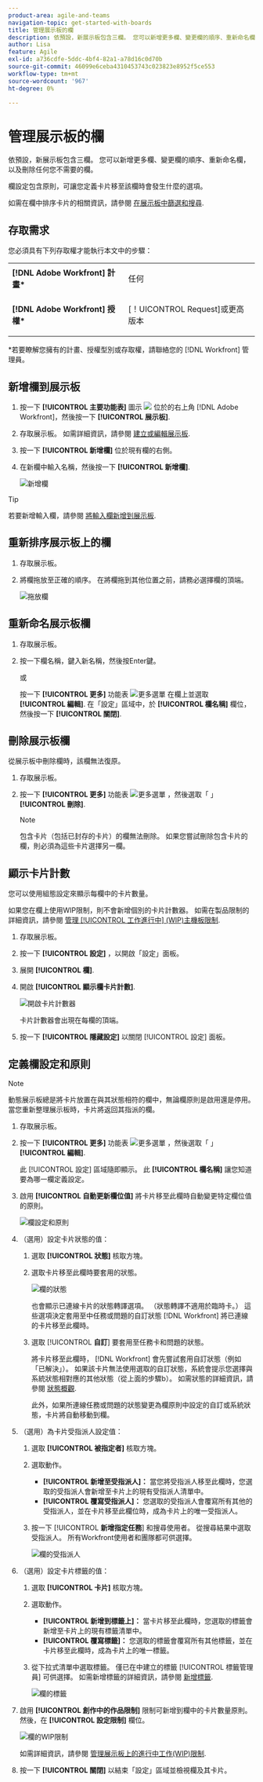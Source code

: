 ```yaml
---
product-area: agile-and-teams
navigation-topic: get-started-with-boards
title: 管理展示板的欄
description: 依預設，新展示板包含三欄。 您可以新增更多欄、變更欄的順序、重新命名欄，以及刪除任何您不需要的欄。
author: Lisa
feature: Agile
exl-id: a736cdfe-5ddc-4bf4-82a1-a78d16c0d70b
source-git-commit: 46099e6ceba4310453743c023823e8952f5ce553
workflow-type: tm+mt
source-wordcount: '967'
ht-degree: 0%

---
```


# 管理展示板的欄

依預設，新展示板包含三欄。 您可以新增更多欄、變更欄的順序、重新命名欄，以及刪除任何您不需要的欄。

欄設定包含原則，可讓您定義卡片移至該欄時會發生什麼的選項。

如需在欄中排序卡片的相關資訊，請參閱 [在展示板中篩選和搜尋](/help/quicksilver/agile/get-started-with-boards/filter-search-in-board.md).

## 存取需求

您必須具有下列存取權才能執行本文中的步驟：

<table style="table-layout:auto"> 
 <col> 
 </col> 
 <col> 
 </col> 
 <tbody> 
  <tr> 
   <td role="rowheader"><strong>[!DNL Adobe Workfront] 計畫*</strong></td> 
   <td> <p>任何</p> </td> 
  </tr> 
  <tr> 
   <td role="rowheader"><strong>[!DNL Adobe Workfront] 授權*</strong></td> 
   <td> <p>[！UICONTROL Request]或更高版本</p> </td> 
  </tr> 
 </tbody> 
</table>

&#42;若要瞭解您擁有的計畫、授權型別或存取權，請聯絡您的 [!DNL Workfront] 管理員。

## 新增欄到展示板

1. 按一下 **[!UICONTROL 主要功能表]** 圖示 ![](assets/main-menu-icon.png) 位於的右上角 [!DNL Adobe Workfront]，然後按一下 **[!UICONTROL 展示板]**.
1. 存取展示板。 如需詳細資訊，請參閱 [建立或編輯展示板](../../agile/get-started-with-boards/create-edit-board.md).
1. 按一下 **[!UICONTROL 新增欄]** 位於現有欄的右側。
1. 在新欄中輸入名稱，然後按一下 **[!UICONTROL 新增欄]**.

   ![新增欄](assets/boards-add-column.png)

>[!TIP]
>
>若要新增輸入欄，請參閱 [將輸入欄新增到展示板](/help/quicksilver/agile/use-boards-agile-planning-tools/add-intake-column-to-board.md).

## 重新排序展示板上的欄

1. 存取展示板。
1. 將欄拖放至正確的順序。 在將欄拖到其他位置之前，請務必選擇欄的頂端。

   ![拖放欄](assets/boards-dragdropcolumn.png)

## 重新命名展示板欄

1. 存取展示板。
1. 按一下欄名稱，鍵入新名稱，然後按Enter鍵。

   或

   按一下 **[!UICONTROL 更多]** 功能表 ![更多選單](assets/more-icon-spectrum.png) 在欄上並選取 **[!UICONTROL 編輯]**. 在「設定」區域中，於 **[!UICONTROL 欄名稱]** 欄位，然後按一下 **[!UICONTROL 關閉]**.

## 刪除展示板欄

從展示板中刪除欄時，該欄無法復原。

1. 存取展示板。
1. 按一下 **[!UICONTROL 更多]** 功能表 ![更多選單](assets/more-icon-spectrum.png) ，然後選取「 」 **[!UICONTROL 刪除]**.

   >[!NOTE]
   >
   >包含卡片（包括已封存的卡片）的欄無法刪除。 如果您嘗試刪除包含卡片的欄，則必須為這些卡片選擇另一欄。

## 顯示卡片計數

您可以使用組態設定來顯示每欄中的卡片數量。

如果您在欄上使用WIP限制，則不會新增個別的卡片計數器。 如需在製品限制的詳細資訊，請參閱 [管理 [!UICONTROL 工作進行中] (WIP)主機板限制](/help/quicksilver/agile/use-boards-agile-planning-tools/manage-wip-limit-on-board.md).

1. 存取展示板。
1. 按一下 **[!UICONTROL 設定]** ，以開啟「設定」面板。
1. 展開 **[!UICONTROL 欄]**.
1. 開啟 **[!UICONTROL 顯示欄卡片計數]**.

   ![開啟卡片計數器](assets/display-card-count.png)

   卡片計數器會出現在每欄的頂端。

1. 按一下 **[!UICONTROL 隱藏設定]** 以關閉 [!UICONTROL 設定] 面板。

## 定義欄設定和原則

>[!NOTE]
>
>動態展示板總是將卡片放置在與其狀態相符的欄中，無論欄原則是啟用還是停用。 當您重新整理展示板時，卡片將返回其指派的欄。

1. 存取展示板。
1. 按一下 **[!UICONTROL 更多]** 功能表 ![更多選單](assets/more-icon-spectrum.png) ，然後選取「 」 **[!UICONTROL 編輯]**.

   此 [!UICONTROL 設定] 區域隨即顯示。 此 **[!UICONTROL 欄名稱]** 讓您知道要為哪一欄定義設定。

1. 啟用 **[!UICONTROL 自動更新欄位值]** 將卡片移至此欄時自動變更特定欄位值的原則。

   ![欄設定和原則](assets/boards-column-policies-enabled.png)

1. （選用）設定卡片狀態的值：

   1. 選取 **[!UICONTROL 狀態]** 核取方塊。

   1. 選取卡片移至此欄時要套用的狀態。

      ![欄的狀態](assets/boards-column-status.png)

      也會顯示已連線卡片的狀態轉譯選項。 （狀態轉譯不適用於臨時卡。） 這些選項決定套用至中任務或問題的自訂狀態 [!DNL Workfront] 將已連線的卡片移至此欄時。

   1. 選取 [!UICONTROL **自訂**] 要套用至任務卡和問題的狀態。

      將卡片移至此欄時， [!DNL Workfront] 會先嘗試套用自訂狀態（例如「已解決」）。 如果該卡片無法使用選取的自訂狀態，系統會提示您選擇與系統狀態相對應的其他狀態（從上面的步驟b）。 如需狀態的詳細資訊，請參閱 [狀態概觀](/help/quicksilver/administration-and-setup/customize-workfront/creating-custom-status-and-priority-labels/statuses-overview.md).

      此外，如果所連線任務或問題的狀態變更為欄原則中設定的自訂或系統狀態，卡片將自動移動到欄。

1. （選用）為卡片受指派人設定值：

   1. 選取 **[!UICONTROL 被指定者]** 核取方塊。
   1. 選取動作。

      * **[!UICONTROL 新增至受指派人]：** 當您將受指派人移至此欄時，您選取的受指派人會新增至卡片上的現有受指派人清單中。
      * **[!UICONTROL 覆寫受指派人]：** 您選取的受指派人會覆寫所有其他的受指派人，並在卡片移至此欄位時，成為卡片上的唯一受指派人。

   1. 按一下 [!UICONTROL **新增指定任務**] 和搜尋使用者。 從搜尋結果中選取受指派人。 所有Workfront使用者和團隊都可供選擇。

      ![欄的受指派人](assets/boards-column-assignees.png)

1. （選用）設定卡片標籤的值：

   1. 選取 **[!UICONTROL 卡片]** 核取方塊。
   1. 選取動作。

      * **[!UICONTROL 新增到標籤上]：** 當卡片移至此欄時，您選取的標籤會新增至卡片上的現有標籤清單中。
      * **[!UICONTROL 覆寫標籤]：** 您選取的標籤會覆寫所有其他標籤，並在卡片移至此欄時，成為卡片上的唯一標籤。

   1. 從下拉式清單中選取標籤。 僅已在中建立的標籤 [!UICONTROL 標籤管理員] 可供選擇。 如需新增標籤的詳細資訊，請參閱 [新增標籤](/help/quicksilver/agile/get-started-with-boards/add-tags.md).

      ![欄的標籤](assets/boards-column-tags.png)

1. 啟用 **[!UICONTROL 創作中的作品限制]** 限制可新增到欄中的卡片數量原則。 然後，在 **[!UICONTROL 設定限制]** 欄位。

   ![欄的WIP限制](assets/boards-wip-limit-in-column.png)

   如需詳細資訊，請參閱 [管理展示板上的進行中工作(WIP)限制](/help/quicksilver/agile/use-boards-agile-planning-tools/manage-wip-limit-on-board.md).

1. 按一下 **[!UICONTROL 關閉]** 以結束「設定」區域並檢視欄及其卡片。
